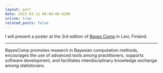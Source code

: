 ```yaml
---
layout: post
date: 2023-03-12 08:00:00-0100
inline: true
related_posts: false
---
```


I will present a poster at the 3rd edition of [Bayes Comp](https://indico.ictp.it/event/10175) in Levi, Finland.

***

BayesComp promotes research in Bayesian computation methods, encourages the use of advanced tools among practitioners, supports software development, and facilitates interdisciplinary knowledge exchange among statisticians.